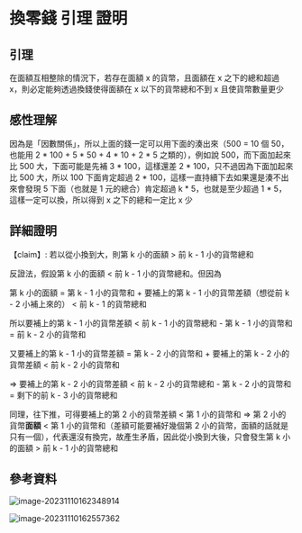 # 換零錢 引理 證明

## 引理

在面額互相整除的情況下，若存在面額 x 的貨幣，且面額在 x 之下的總和超過 x，則必定能夠透過換錢使得面額在 x 以下的貨幣總和不到 x 且使貨幣數量更少

## 感性理解

因為是「因數關係」，所以上面的錢一定可以用下面的湊出來（500 = 10 個 50，也能用 2 * 100 + 5 * 50 + 4 * 10 + 2 * 5 之類的），例如說 500，而下面加起來比 500 大，下面可能是先補 3 * 100，這樣還差 2 * 100，只不過因為下面加起來比 500 大，所以 100 下面肯定超過 2 * 100，這樣一直持續下去如果還是湊不出來會發現 5 下面（也就是 1 元的總合）肯定超過 k * 5，也就是至少超過 1 * 5，這樣一定可以換，所以得到 x 之下的總和一定比 x 少 

## 詳細證明

【claim】: 若以從小換到大，則第 k 小的面額 > 前 k - 1 小的貨幣總和

反證法，假設第 k 小的面額 < 前 k - 1 小的貨幣總和。但因為

第 k 小的面額 = 第 k - 1 小的貨幣和 + 要補上的第 k - 1 小的貨幣差額（想從前 k - 2 小補上來的） < 前 k - 1 的貨幣總和

所以要補上的第 k - 1 小的貨幣差額 < 前 k - 1 小的貨幣總和 - 第 k - 1 小的貨幣和 = 前 k - 2 小的貨幣和

又要補上的第 k - 1 小的貨幣差額 = 第 k - 2 小的貨幣和 + 要補上的第 k - 2 小的貨幣差額 < 前 k - 2 小的貨幣和

⇒ 要補上的第 k - 2 小的貨幣差額 < 前 k - 2 小的貨幣總和 - 第 k - 2 小的貨幣和 = 剩下的前 k - 3 小的貨幣總和

同理，往下推，可得要補上的第 2 小的貨幣差額 < 第 1 小的貨幣和 ⇒  第 2 小的貨幣**面額** < 第 1 小的貨幣和（差額可能要補好幾個第 2 小的貨幣，面額的話就是只有一個），代表還沒有換完，故產生矛盾，因此從小換到大後，只會發生第 k 小的面額 > 前 k - 1 小的貨幣總和

## 參考資料

![image-20231110162348914](C:\Users\yozen\AppData\Roaming\Typora\typora-user-images\image-20231110162348914.png)

![image-20231110162557362](C:\Users\yozen\AppData\Roaming\Typora\typora-user-images\image-20231110162559421.png)
